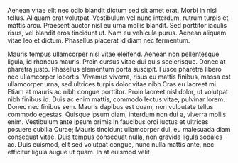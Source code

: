 Aenean vitae elit nec odio blandit dictum sed sit amet erat. Morbi in nisl tellus. Aliquam erat volutpat. Vestibulum vel nunc interdum, rutrum turpis et, mattis arcu. Praesent auctor nisl eu urna mollis blandit. Sed porttitor iaculis risus, vel blandit eros tincidunt ut. Nam eu vehicula purus. Aenean aliquam vitae leo et dictum. Phasellus placerat id diam nec fermentum.

Mauris tempus ullamcorper nisl vitae eleifend. Aenean non pellentesque ligula, id rhoncus mauris. Proin cursus vitae dui quis scelerisque. Donec at pharetra justo. Phasellus elementum porta suscipit. Fusce pharetra libero nec ullamcorper lobortis. Vivamus viverra, risus eu mattis finibus, massa est ullamcorper urna, sed ultrices turpis dolor vitae nibh.Cras eu laoreet mi. Etiam at mauris ac nibh congue porttitor. Proin laoreet nisl dolor, ut volutpat nibh finibus id. Duis ac enim mattis, commodo lectus vitae, pulvinar lorem. Donec nec finibus sem. Mauris dapibus est quam, non vulputate tellus commodo egestas. Quisque ipsum diam, interdum non dui a, viverra mollis enim. Vestibulum ante ipsum primis in faucibus orci luctus et ultrices posuere cubilia Curae; Mauris tincidunt ullamcorper dui, eu malesuada diam consequat vitae. Duis tempus consequat nulla, non gravida ligula sodales ac. Duis euismod, elit sed volutpat congue, nunc nulla mattis ante, nec efficitur ligula augue ut quam. In at euismod velit
